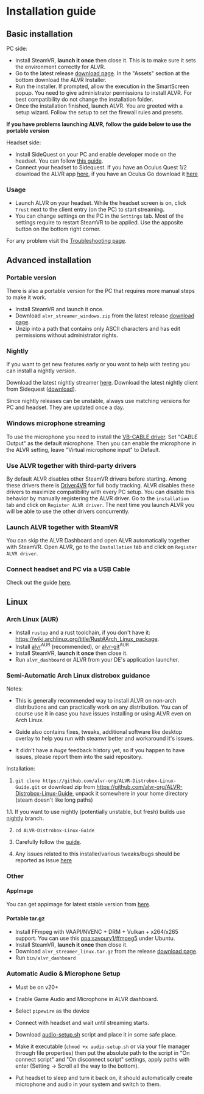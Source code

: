 # Installation guide

## Basic installation

PC side:

* Install SteamVR, **launch it once** then close it. This is to make sure it sets the environment correctly for ALVR.
* Go to the latest release [download page](https://github.com/alvr-org/ALVR/releases/latest). In the "Assets" section at the bottom download the ALVR Installer.
* Run the installer. If prompted, allow the execution in the SmartScreen popup. You need to give administrator permissions to install ALVR. For best compatibility do not change the installation folder.
* Once the installation finished, launch ALVR. You are greeted with a setup wizard. Follow the setup to set the firewall rules and presets.

**If you have problems launching ALVR, follow the guide below to use the portable version**

Headset side:

* Install SideQuest on your PC and enable developer mode on the headset. You can follow [this guide](https://sidequestvr.com/setup-howto).
* Connect your headset to Sidequest. If you have an Oculus Quest 1/2 download the ALVR app [here](https://sidequestvr.com/app/9), if you have an Oculus Go download it [here](https://sidequestvr.com/app/2658)

### Usage

* Launch ALVR on your headset. While the headset screen is on, click `Trust` next to the client entry (on the PC) to start streaming.
* You can change settings on the PC in the `Settings` tab. Most of the settings require to restart SteamVR to be applied. Use the apposite button on the bottom right corner.

For any problem visit the [Troubleshooting page](https://github.com/alvr-org/ALVR/wiki/Troubleshooting).

## Advanced installation

### Portable version

There is also a portable version for the PC that requires more manual steps to make it work.

* Install SteamVR and launch it once.
* Download `alvr_streamer_windows.zip` from the latest release [download page](https://github.com/alvr-org/ALVR/releases/latest).
* Unzip into a path that contains only ASCII characters and has edit permissions without administrator rights.

### Nightly

If you want to get new features early or you want to help with testing you can install a nightly version.

Download the latest nightly streamer [here](https://github.com/alvr-org/ALVR-nightly/releases/latest). Download the latest nightly client from Sidequest ([download](https://sidequestvr.com/app/2281)).

Since nightly releases can be unstable, always use matching versions for PC and headset. They are updated once a day.

### Windows microphone streaming

To use the microphone you need to install the [VB-CABLE driver](https://vb-audio.com/Cable/). Set "CABLE Output" as the default microphone. Then you can enable the microphone in the ALVR setting, leave "Virtual microphone input" to Default.

### Use ALVR together with third-party drivers

By default ALVR disables other SteamVR drivers before starting. Among these drivers there is [Driver4VR](https://www.driver4vr.com/) for full body tracking. ALVR disables these drivers to maximize compatibility with every PC setup. You can disable this behavior by manually registering the ALVR driver. Go to the `installation` tab and click on `Register ALVR driver`. The next time you launch ALVR you will be able to use the other drivers concurrently.

### Launch ALVR together with SteamVR

You can skip the ALVR Dashboard and open ALVR automatically together with SteamVR. Open ALVR, go to the `Installation` tab and click on `Register ALVR driver`.

### Connect headset and PC via a USB Cable

Check out the guide [here](https://github.com/alvr-org/ALVR/wiki/Using-ALVR-through-a-USB-connection).

## Linux

### Arch Linux (AUR)

* Install `rustup` and a rust toolchain, if you don't have it: <https://wiki.archlinux.org/title/Rust#Arch_Linux_package>.
* Install [alvr](https://aur.archlinux.org/packages/alvr)<sup>AUR</sup> (recommended), or [alvr-git](https://aur.archlinux.org/packages/alvr-git)<sup>AUR</sup>
* Install SteamVR, **launch it once** then close it.
* Run `alvr_dashboard` or ALVR from your DE's application launcher.

### Semi-Automatic Arch Linux distrobox guidance

Notes:

* This is generally recommended way to install ALVR on non-arch distributions and can practically work on any distribution. You can of course use it in case you have issues installing or using ALVR even on Arch Linux.

* Guide also contains fixes, tweaks, additional software like desktop overlay to help you run with steamvr better and workaround it's issues.

* It didn't have a *huge* feedback history yet, so if you happen to have issues, please report them into the said repository.

Installation:

1. `git clone https://github.com/alvr-org/ALVR-Distrobox-Linux-Guide.git` or download zip from https://github.com/alvr-org/ALVR-Distrobox-Linux-Guide, unpack it
somewhere in your home directory (steam doesn't like long paths)

1.1. If you want to use nightly (potentially unstable, but fresh) builds use [nightly](https://github.com/alvr-org/ALVR-Distrobox-Linux-Guide/tree/nightly) branch.

2. `cd ALVR-Distrobox-Linux-Guide`

3. Carefully follow the [guide](ALVR-in-distrobox.md).

4. Any issues related to this installer/various tweaks/bugs should be reported as issue [here](https://github.com/alvr-org/ALVR-Distrobox-Linux-Guide/issues)

### Other

#### AppImage
You can get appimage for latest stable version from [here](https://github.com/alvr-org/ALVR/releases/latest).

#### Portable tar.gz

* Install FFmpeg with VAAPI/NVENC + DRM + Vulkan + x264/x265 support. You can use this [ppa:savoury1/ffmpeg5](https://launchpad.net/~savoury1/+archive/ubuntu/ffmpeg5) under Ubuntu.
* Install SteamVR, **launch it once** then close it.
* Download `alvr_streamer_linux.tar.gz` from the release [download page](https://github.com/alvr-org/ALVR/releases/latest).
* Run `bin/alvr_dashboard`

### Automatic Audio & Microphone Setup

* Must be on v20+

* Enable Game Audio and Microphone in ALVR dashboard.

* Select `pipewire` as the device 

* Connect with headset and wait until streaming starts.

* Download [audio-setup.sh](https://github.com/alvr-org/ALVR-Distrobox-Linux-Guide/blob/main/audio-setup.sh) 
  script and place it in some safe place.
  
* Make it executable (`chmod +x audio-setup.sh` or via your file manager through file properties) then put the
  absolute path to the script in "On connect script" and "On disconnect script" settings, apply paths with enter
  (Setting -> Scroll all the way to the bottom).

* Put headset to sleep and turn it back on, it should automatically create microphone and audio in your system and switch to them.
